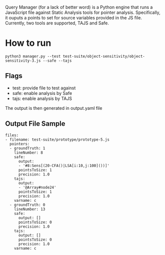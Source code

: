 Query Manager (for a lack of better word) is a Python engine that runs a JavaScript file against Static Analysis tools for pointer analysis. Specifically, it ouputs a points to set for source variables provided in the JS file. 
Currently, two tools are supported, TAJS and Safe. 

# How to run
```
python3 manager.py --test test-suite/object-sensitivity/object-sensitivity-3.js --safe --tajs
``` 

## Flags
- test: provide file to test against 
- safe: enable analysis by Safe
- tajs: enable analysis by TAJS

The output is then generated in output.yaml file

## Output File Sample
```
files:
- filename: test-suite/prototype/prototype-5.js
  pointers:
  - groundTruth: 1
    lineNumber: 8
    safe:
      output:
      - '#8:Sens[(20-CFA()|LSA[i:10,j:100]())]'
      pointsToSize: 1
      precision: 1.0
    tajs:
      output:
      - '@Array#node24'
      pointsToSize: 1
      precision: 1.0
    varname: c
  - groundTruth: 0
    lineNumber: 13
    safe:
      output: []
      pointsToSize: 0
      precision: 1.0
    tajs:
      output: []
      pointsToSize: 0
      precision: 1.0
    varname: c
```
